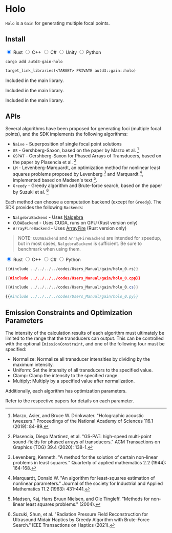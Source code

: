 # Holo

`Holo` is a `Gain` for generating multiple focal points.

## Install

<div class="tabs">
<input id="rust_tab_install" type="radio" class="tab" name="tab_install" checked>
<label class="tab_item" n=5 for="rust_tab_install">Rust</label>
<input id="cpp_tab_install" type="radio" class="tab" name="tab_install">
<label class="tab_item" n=5 for="cpp_tab_install">C++</label>
<input id="cs_tab_install" type="radio" class="tab" name="tab_install">
<label class="tab_item" n=5 for="cs_tab_install">C#</label>
<input id="unity_tab_install" type="radio" class="tab" name="tab_install">
<label class="tab_item" n=5 for="unity_tab_install">Unity</label>
<input id="python_tab_install" type="radio" class="tab" name="tab_install">
<label class="tab_item" n=5 for="python_tab_install">Python</label>

```rust,name=Shell
cargo add autd3-gain-holo
```

```cpp,name=CMakeLists.txt
target_link_libraries(<TARGET> PRIVATE autd3::gain::holo)
```

<div class="tab_content" id="cs_code_content">
  <p>
    Included in the main library.
  </p>
</div>

<div class="tab_content" id="unity_code_content">
  <p>
    Included in the main library.
  </p>
</div>

<div class="tab_content" id="python_code_content">
  <p>
    Included in the main library.
  </p>
</div>
</div>

## APIs

Several algorithms have been proposed for generating foci (multiple focal points), and the SDK implements the following algorithms:

* `Naive` - Superposition of single focal point solutions
* `GS` - Gershberg-Saxon, based on the paper by Marzo et al. [^marzo2019]
* `GSPAT` - Gershberg-Saxon for Phased Arrays of Transducers, based on the paper by Plasencia et al. [^plasencia2020]
* `LM` - Levenberg-Marquardt, an optimization method for nonlinear least squares problems proposed by Levenberg [^levenberg1944] and Marquardt [^marquardt1963], implemented based on Madsen's text [^madsen2004].
* `Greedy` - Greedy algorithm and Brute-force search, based on the paper by Suzuki et al. [^suzuki2021]

Each method can choose a computation backend (except for `Greedy`).
The SDK provides the following `Backends`:

* `NalgebraBackend` - Uses [Nalgebra](https://nalgebra.org/)
* `CUDABackend` - Uses CUDA, runs on GPU (Rust version only)
* `ArrayFireBackend` - Uses [ArrayFire](https://arrayfire.com/) (Rust version only)

> NOTE: `CUDABackend` and `ArrayFireBackend` are intended for speedup, but in most cases, `NalgebraBackend` is sufficient. Be sure to benchmark when using them.

<div class="tabs">
<input id="rust_tab_api" type="radio" class="tab" name="tab_api" checked>
<label class="tab_item" n=4 for="rust_tab_api">Rust</label>
<input id="cpp_tab_api" type="radio" class="tab" name="tab_api">
<label class="tab_item" n=4 for="cpp_tab_api">C++</label>
<input id="cs_tab_api" type="radio" class="tab" name="tab_api">
<label class="tab_item" n=4 for="cs_tab_api">C#</label>
<input id="python_tab_api" type="radio" class="tab" name="tab_api">
<label class="tab_item" n=4 for="python_tab_api">Python</label>

```rust
{{#include ../../../../codes/Users_Manual/gain/holo_0.rs}}
```

```cpp
{{#include ../../../../codes/Users_Manual/gain/holo_0.cpp}}
```

```cs
{{#include ../../../../codes/Users_Manual/gain/holo_0.cs}}
```

```python
{{#include ../../../../codes/Users_Manual/gain/holo_0.py}}
```
</div>

## Emission Constraints and Optimization Parameters

The intensity of the calculation results of each algorithm must ultimately be limited to the range that the transducers can output.
This can be controlled with the optional `EmissionConstraint`, and one of the following four must be specified:

- Normalize: Normalize all transducer intensities by dividing by the maximum intensity.
- Uniform: Set the intensity of all transducers to the specified value.
- Clamp: Clamp the intensity to the specified range.
- Multiply: Multiply by a specified value after normalization.

Additionally, each algorithm has optimization parameters.

Refer to the respective papers for details on each parameter.

[^marzo2019]: Marzo, Asier, and Bruce W. Drinkwater. "Holographic acoustic tweezers." Proceedings of the National Academy of Sciences 116.1 (2019): 84-89.

[^plasencia2020]: Plasencia, Diego Martinez, et al. "GS-PAT: high-speed multi-point sound-fields for phased arrays of transducers." ACM Transactions on Graphics (TOG) 39.4 (2020): 138-1.

[^levenberg1944]: Levenberg, Kenneth. "A method for the solution of certain non-linear problems in least squares." Quarterly of applied mathematics 2.2 (1944): 164-168.

[^marquardt1963]: Marquardt, Donald W. "An algorithm for least-squares estimation of nonlinear parameters." Journal of the society for Industrial and Applied Mathematics 11.2 (1963): 431-441.

[^madsen2004]: Madsen, Kaj, Hans Bruun Nielsen, and Ole Tingleff. "Methods for non-linear least squares problems." (2004).

[^suzuki2021]: Suzuki, Shun, et al. "Radiation Pressure Field Reconstruction for Ultrasound Midair Haptics by Greedy Algorithm with Brute-Force Search." IEEE Transactions on Haptics (2021).
